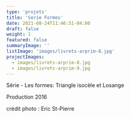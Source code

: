 ```yaml
---
type: 'projets'
title: 'Serie Formes'
date: 2021-08-24T11:46:51-04:00
draft: false
weight: 1
featured: false
summaryImage: ''
listImage: 'images/livrets-arprim-8.jpg'
projectImages:
  - images/livrets-arprim-8.jpg
  - images/livrets-arprim-9.jpg
---
```


Série - Les formes: Triangle isocèle et Losange

Production 2016

crédit photo : Eric St-Pierre
